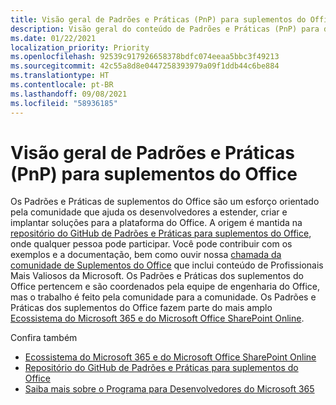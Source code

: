 ```yaml
---
title: Visão geral de Padrões e Práticas (PnP) para suplementos do Office
description: Visão geral do conteúdo de Padrões e Práticas (PnP) para desenvolvedores suplementos do Office.
ms.date: 01/22/2021
localization_priority: Priority
ms.openlocfilehash: 92539c917926658378bdfc074eeaa5bbc3f49213
ms.sourcegitcommit: 42c55a8d8e0447258393979a09f1ddb44c6be884
ms.translationtype: HT
ms.contentlocale: pt-BR
ms.lasthandoff: 09/08/2021
ms.locfileid: "58936185"
---
```

# <a name="overview-of-patterns-and-practices-pnp-for-office-add-ins"></a>Visão geral de Padrões e Práticas (PnP) para suplementos do Office

Os Padrões e Práticas de suplementos do Office são um esforço orientado pela comunidade que ajuda os desenvolvedores a estender, criar e implantar soluções para a plataforma do Office. A origem é mantida na [repositório do GitHub de Padrões e Práticas para suplementos do Office](https://github.com/OfficeDev/PnP-OfficeAddins), onde qualquer pessoa pode participar. Você pode contribuir com os exemplos e a documentação, bem como ouvir nossa [chamada da comunidade de Suplementos do Office](https://pnp.github.io/#community) que inclui conteúdo de Profissionais Mais Valiosos da Microsoft. Os Padrões e Práticas dos suplementos do Office pertencem e são coordenados pela equipe de engenharia do Office, mas o trabalho é feito pela comunidade para a comunidade. Os Padrões e Práticas dos suplementos do Office fazem parte do mais amplo [Ecossistema do Microsoft 365 e do Microsoft Office SharePoint Online](https://developer.microsoft.com/office/blogs/microsoft-365-sharepoint-ecosystem-pnp-august-2020-update/).

Confira também
- [Ecossistema do Microsoft 365 e do Microsoft Office SharePoint Online](https://developer.microsoft.com/office/blogs/microsoft-365-sharepoint-ecosystem-pnp-august-2020-update/)
- [Repositório do GitHub de Padrões e Práticas para suplementos do Office](https://github.com/OfficeDev/PnP-OfficeAddins)
- [Saiba mais sobre o Programa para Desenvolvedores do Microsoft 365](https://developer.microsoft.com/microsoft-365/dev-program)
